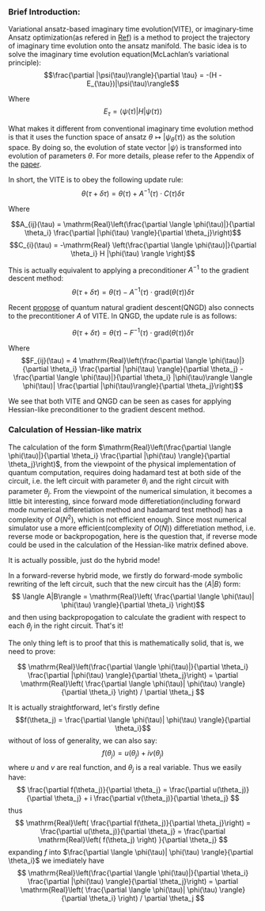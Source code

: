 ### Brief Introduction: 
Variational ansatz-based imaginary time evolution(VITE), or imaginary-time Ansatz optimization(as refered in [Ref](https://www.nature.com/articles/s41567-019-0704-4)) is a method to project the trajectory of imaginary time evolution onto the ansatz manifold. The basic idea is to solve the imaginary time evolution equation(McLachlan’s variational principle): $$\frac{\partial |\psi(\tau)\rangle}{\partial \tau} = -(H - E_{\tau})|\psi(\tau)\rangle$$

Where $$E_{\tau} = \langle \psi(\tau)|H|\psi(\tau) \rangle$$ 

What makes it different from conventional imaginary time evolution method is that it uses the function space of ansatz $\theta \mapsto |\psi_{\theta}(\tau)\rangle$ as the solution space. By doing so, the evolution of state vector $|\psi \rangle$ is transformed into evolution of parameters $\theta$. For more details, please refer to the Appendix of the [paper](https://www.nature.com/articles/s41534-019-0187-2).

In short, the VITE is to obey the following update rule:
$$\theta(\tau + \delta \tau) = \theta(\tau) + A^{-1}(\tau) \cdot C(\tau)\delta \tau$$

Where 

$$A_{ij}(\tau) = \mathrm{Real}\left(\frac{\partial \langle \phi(\tau)|}{\partial \theta_i} \frac{\partial |\phi(\tau) \rangle}{\partial \theta_j}\right)$$
$$C_{i}(\tau) = -\mathrm{Real} \left(\frac{\partial \langle \phi(\tau)|}{\partial \theta_i} H  |\phi(\tau) \rangle \right)$$

This is actually equivalent to applying a preconditioner $A^{-1}$ to the gradient descent method:
$$\theta(\tau + \delta \tau) = \theta(\tau) - A^{-1}(\tau) \cdot \mathrm{grad}(\theta(\tau))\delta \tau$$

Recent [propose](https://arxiv.org/pdf/1909.02108.pdf) of quantum natural gradient descent(QNGD) also connects to the precontitioner $A$ of VITE. In QNGD, the update rule is as follows:

$$\theta(\tau + \delta \tau) = \theta(\tau) - F^{-1}(\tau) \cdot \mathrm{grad}(\theta(\tau))\delta \tau$$

Where $$F_{ij}(\tau) = 4 \mathrm{Real}\left(\frac{\partial \langle \phi(\tau)|}{\partial \theta_i} \frac{\partial |\phi(\tau) \rangle}{\partial \theta_j} - \frac{\partial \langle \phi(\tau)|}{\partial \theta_i} |\phi(\tau)\rangle \langle \phi(\tau)|  \frac{\partial |\phi(\tau)\rangle}{\partial \theta_j}\right)$$

We see that both VITE and QNGD can be seen as cases for applying Hessian-like preconditioner to the gradient descent method.

### Calculation of Hessian-like matrix
The calculation of the form $\mathrm{Real}\left(\frac{\partial \langle \phi(\tau)|}{\partial \theta_i} \frac{\partial |\phi(\tau) \rangle}{\partial \theta_j}\right)$, from the viewpoint of the physical implementation of quantum computation, requires doing hadamard test at both side of the circuit, i.e. the left circuit with parameter $\theta_i$ and the right circuit with parameter $\theta_j$. From the viewpoint of the numerical simulation, it becomes a little bit interesting, since forward mode differetiation(including forward mode numerical differetiation method and hadamard test method) has a complexity of $O(N^2)$, which is not efficient enough. Since most numerical simulator use a more efficient(complexity of $O(N)$) differetiation method, i.e. reverse mode or backpropogation, here is the question that, if reverse mode could be used in the calculation of the Hessian-like matrix defined above.

It is actually possible, just do the hybrid mode!

In a forward-reverse hybrid mode, we firstly do forward-mode symbolic rewriting of the left circuit, such that the new circuit has the $\langle A|B\rangle$ form:
$$ \langle A|B\rangle = \mathrm{Real}\left( \frac{\partial \langle \phi(\tau)| \phi(\tau)  \rangle}{\partial \theta_i} \right)$$
and then using backpropogation to calculate the gradient with respect to each $\theta_j$ in the right circuit. That's it!

The only thing left is to proof that this is mathematically solid, that is, we need to prove:

$$
\mathrm{Real}\left(\frac{\partial \langle \phi(\tau)|}{\partial \theta_i} \frac{\partial |\phi(\tau) \rangle}{\partial \theta_j}\right) = \partial \mathrm{Real}\left( \frac{\partial \langle \phi(\tau)| \phi(\tau)  \rangle}{\partial \theta_i} \right) / \partial \theta_j
$$

It is actually straightforward, let's firstly define 
$$f(\theta_j) = \frac{\partial \langle \phi(\tau)| \phi(\tau)  \rangle}{\partial \theta_i}$$
without of loss of generality, we can also say:
$$
f(\theta_j) = u(\theta_j) + i v(\theta_j)
$$
where $u$ and $v$ are real function, and $\theta_j$ is a real variable. Thus we easily have:
$$
\frac{\partial f(\theta_j)}{\partial \theta_j} = \frac{\partial u(\theta_j)}{\partial \theta_j} + i \frac{\partial v(\theta_j)}{\partial \theta_j}
$$
thus
$$
\mathrm{Real}\left( \frac{\partial f(\theta_j)}{\partial \theta_j}\right) = \frac{\partial u(\theta_j)}{\partial \theta_j} = \frac{\partial \mathrm{Real}\left( f(\theta_j) \right) }{\partial \theta_j}
$$
expanding $f$ into $\frac{\partial \langle \phi(\tau)| \phi(\tau)  \rangle}{\partial \theta_i}$ we imediately have 
$$
\mathrm{Real}\left(\frac{\partial \langle \phi(\tau)|}{\partial \theta_i} \frac{\partial |\phi(\tau) \rangle}{\partial \theta_j}\right) = \partial \mathrm{Real}\left( \frac{\partial \langle \phi(\tau)| \phi(\tau)  \rangle}{\partial \theta_i} \right) / \partial \theta_j
$$